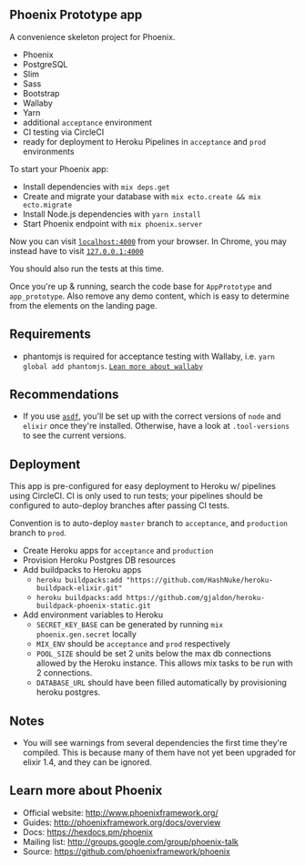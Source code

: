 ## Phoenix Prototype app
A convenience skeleton project for Phoenix.

* Phoenix
* PostgreSQL
* Slim
* Sass
* Bootstrap
* Wallaby
* Yarn
* additional `acceptance` environment
* CI testing via CircleCI
* ready for deployment to Heroku Pipelines in `acceptance` and `prod` environments

To start your Phoenix app:

  * Install dependencies with `mix deps.get`
  * Create and migrate your database with `mix ecto.create && mix ecto.migrate`
  * Install Node.js dependencies with `yarn install`
  * Start Phoenix endpoint with `mix phoenix.server`

Now you can visit [`localhost:4000`](http://localhost:4000) from your browser.
In Chrome, you may instead have to visit [`127.0.0.1:4000`](http://127.0.0.1:4000)

You should also run the tests at this time.

Once you're up & running, search the code base for `AppPrototype` and `app_prototype`.  Also remove any demo content, which is easy to determine from the elements on the landing page.

## Requirements
  * phantomjs is required for acceptance testing with Wallaby, i.e. `yarn global add phantomjs`. [`Lean more about wallaby`](https://github.com/keathley/wallaby)

## Recommendations
  * If you use [`asdf`](https://github.com/asdf-vm/asdf), you'll be set up with the correct versions of `node` and `elixir` once they're installed. Otherwise, have a look at `.tool-versions` to see the current versions.

## Deployment
  This app is pre-configured for easy deployment to Heroku w/ pipelines using CircleCI.  CI is only used to run tests; your pipelines should be configured to auto-deploy branches after passing CI tests.

  Convention is to auto-deploy `master` branch to `acceptance`, and `production` branch to `prod`.

  * Create Heroku apps for `acceptance` and `production`
  * Provision Heroku Postgres DB resources
  * Add buildpacks to Heroku apps
    * `heroku buildpacks:add "https://github.com/HashNuke/heroku-buildpack-elixir.git"`
    * `heroku buildpacks:add https://github.com/gjaldon/heroku-buildpack-phoenix-static.git`
  * Add environment variables to Heroku
    * `SECRET_KEY_BASE` can be generated by running `mix phoenix.gen.secret` locally
    * `MIX_ENV` should be `acceptance` and `prod` respectively
    * `POOL_SIZE` should be set 2 units below the max db connections allowed by the Heroku instance. This allows mix tasks to be run with 2 connections.
    * `DATABASE_URL` should have been filled automatically by provisioning heroku postgres.

## Notes
  * You will see warnings from several dependencies the first time they're compiled.
    This is because many of them have not yet been upgraded for elixir 1.4, and they can be ignored.

## Learn more about Phoenix

  * Official website: http://www.phoenixframework.org/
  * Guides: http://phoenixframework.org/docs/overview
  * Docs: https://hexdocs.pm/phoenix
  * Mailing list: http://groups.google.com/group/phoenix-talk
  * Source: https://github.com/phoenixframework/phoenix

